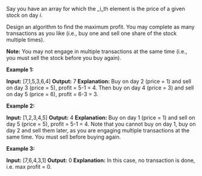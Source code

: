 
Say you have an array for which the  _i_th  element is the price of a given stock on day  _i_.

Design an algorithm to find the maximum profit. You may complete as many transactions as you like (i.e., buy one and sell one share of the stock multiple times).

**Note:**  You may not engage in multiple transactions at the same time (i.e., you must sell the stock before you buy again).

**Example 1:**

**Input:** [7,1,5,3,6,4]
**Output:** 7
**Explanation:** Buy on day 2 (price = 1) and sell on day 3 (price = 5), profit = 5-1 = 4.
             Then buy on day 4 (price = 3) and sell on day 5 (price = 6), profit = 6-3 = 3.

**Example 2:**

**Input:** [1,2,3,4,5]
**Output:** 4
**Explanation:** Buy on day 1 (price = 1) and sell on day 5 (price = 5), profit = 5-1 = 4.
             Note that you cannot buy on day 1, buy on day 2 and sell them later, as you are
             engaging multiple transactions at the same time. You must sell before buying again.

**Example 3:**

**Input:** [7,6,4,3,1]
**Output:** 0
**Explanation:** In this case, no transaction is done, i.e. max profit = 0.